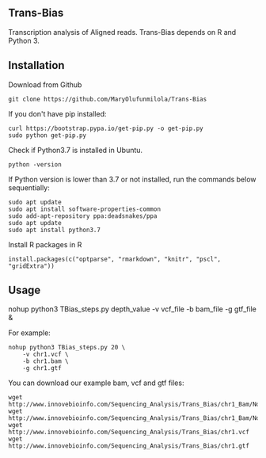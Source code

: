 ## Trans-Bias

Transcription analysis of Aligned reads. Trans-Bias depends on R and Python 3.

## Installation

Download from Github

```
git clone https://github.com/MaryOlufunmilola/Trans-Bias
```

If you don't have pip installed:

``` 
curl https://bootstrap.pypa.io/get-pip.py -o get-pip.py 
sudo python get-pip.py
```


Check if Python3.7 is installed in Ubuntu.

```
python -version
```

If Python version is lower than 3.7 or not installed, run the commands below sequentially:

```
sudo apt update
sudo apt install software-properties-common
sudo add-apt-repository ppa:deadsnakes/ppa
sudo apt update
sudo apt install python3.7
```

Install R packages in R

```
install.packages(c("optparse", "rmarkdown", "knitr", "pscl", "gridExtra"))
```

## Usage

nohup python3 TBias_steps.py depth_value -v vcf_file -b bam_file -g gtf_file &

For example:
```
nohup python3 TBias_steps.py 20 \
    -v chr1.vcf \
    -b chr1.bam \
    -g chr1.gtf
```

You can download our example bam, vcf and gtf files:

```
wget http://www.innovebioinfo.com/Sequencing_Analysis/Trans_Bias/chr1_Bam/No_Treatment_5.bam
wget http://www.innovebioinfo.com/Sequencing_Analysis/Trans_Bias/chr1_Bam/No_Treatment_5.bam.bai
wget http://www.innovebioinfo.com/Sequencing_Analysis/Trans_Bias/chr1.vcf
wget http://www.innovebioinfo.com/Sequencing_Analysis/Trans_Bias/chr1.gtf
```
